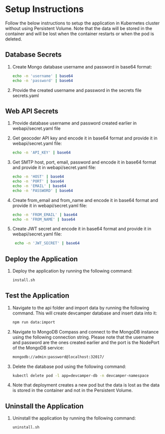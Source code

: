 # Setup Instructions

Follow the below instructions to setup the application in Kubernetes cluster without using Persistent Volume. Note that the data will be stored in the container and will be lost when the container restarts or when the pod is deleted.

## Database Secrets

1. Create Mongo database username and password in base64 format:

   ```bash
   echo -n 'username' | base64
   echo -n 'password' | base64
   ```

2. Provide the created username and password in the secrets file secrets.yaml

## Web API Secrets

1. Provide database username and password created earlier in webapi/secret.yaml file

2. Get geocoder API key and encode it in base64 format and provide it in webapi/secret.yaml file:

   ```bash
   echo -n 'API_KEY' | base64
   ```

3. Get SMTP host, port, email, password and encode it in base64 format and provide it in webapi/secret.yaml file:

   ```bash
   echo -n 'HOST' | base64
   echo -n 'PORT' | base64
   echo -n 'EMAIL' | base64
   echo -n 'PASSWORD' | base64
   ```

4. Create from_email and from_name and encode it in base64 format and provide it in webapi/secret.yaml file:

   ```bash
   echo -n 'FROM_EMAIL' | base64
   echo -n 'FROM_NAME' | base64
   ```

5. Create JWT secret and encode it in base64 format and provide it in webapi/secret.yaml file:

   ```bash
    echo -n 'JWT_SECRET' | base64
   ```

## Deploy the Application

1. Deploy the application by running the following command:

   ```bash
   install.sh
   ```

## Test the Application

1. Navigate to the api folder and import data by running the following command. This will create devcamper database and insert data into it:

   ```bash
   npm run data:import
   ```

2. Navigate to MongoDB Compass and connect to the MongoDB instance using the following connection string. Please note that the username and password are the ones created earlier and the port is the NodePort of the MongoDB service:

   ```bash
   mongodb://admin:password@localhost:32017/
   ```

3. Delete the database pod using the following command:

   ```bash
   kubectl delete pod -l app=devcamper-db -n devcamper-namespace
   ```

4. Note that deployment creates a new pod but the data is lost as the data is stored in the container and not in the Persistent Volume.

## Uninstall the Application

1. Uninstall the application by running the following command:

   ```bash
   uninstall.sh
   ```
